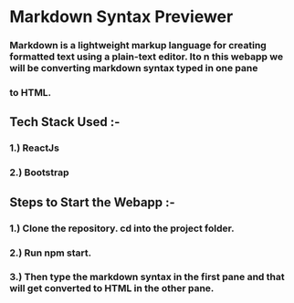 # Markdown Syntax Previewer
### Markdown is a lightweight markup language for creating formatted text using a plain-text editor. Ito n this webapp we will be converting markdown syntax typed in one pane
### to HTML.

## Tech Stack Used :- 
### 1.) ReactJs
### 2.) Bootstrap

## Steps to Start the Webapp :-
### 1.) Clone the repository. cd into the project folder.
### 2.) Run npm start.
### 3.) Then type the markdown syntax in the first pane and that will get converted to HTML in the other pane.
